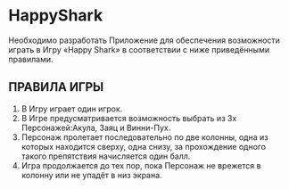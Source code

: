 # HappyShark
Необходимо разработать Приложение для обеспечения возможности играть в Игру «Happy Shark» в соответствии с ниже приведёнными правилами.
## ПРАВИЛА ИГРЫ
1. В Игру играет один игрок.
1. В Игре предусматривается возможность выбрать из 3х Персонажей:Акула, Заяц и Винни-Пух.
1. Персонаж пролетает последовательно по две колонны, одна из которых находится сверху, одна снизу, за прохождение одного такого препятствия начисляется один балл.
1. Игра продолжается до тех пор, пока Персонаж не врежется в колонну или не упадёт в низ экрана.


